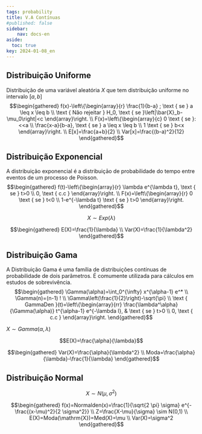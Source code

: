 ```yaml
---
tags: probability
title: V.A Contínuas
#published: false
sidebar:
    nav: docs-en
aside:
  toc: true
key: 2024-01-08_en
---
```


## Distribuição Uniforme

Distribuição de uma variável aleatória $X$ que tem distribuiçăo uniforme no intervalo $[a, b]$
$$\begin{gathered}
f(x)-\left\{\begin{array}{r}
\frac{1}{b-a} ; \text { se } a \leq x \leq b \\
\text { Nâo rejeitar } H_0, \text { se }\left|\bar{X}_b-\mu_0\right|<c
\end{array}\right. \\
F(x)=\left\{\begin{array}{c}
0 \text { se }:<<a \\
\frac{x-a}{b-a}, \text { se } a \leq x \leq b \\
1 \text { se } b<x
\end{array}\right. \\
E[x]=\frac{a+b}{2} \\
Var[x]=\frac{(b-a)^2}{12}
\end{gathered}$$

## Distribuição Exponencial
A distribuição exponencial é a distribuiçāo de probabilidade do tempo entre eventos de um processo de Poisson.
$$\begin{gathered}
f(t)-\left\{\begin{array}{r}
\lambda e^{\lambda t}, \text { se } t>0 \\
0, \text { c.c }
\end{array}\right. \\
F(x)=\left\{\begin{array}{r}
0 \text { se } t<0 \\
1-e^{-\lambda t} \text { se } t>0
\end{array}\right.
\end{gathered}$$

$$X \sim Exp(\lambda)$$

$$\begin{gathered}
E(X)=\frac{1}{\lambda} \\
Var(X)=\frac{1}{\lambda^2}
\end{gathered}$$

## Distribuição Gama
A Distribuição Gama é uma família de distribuições contínuas de probabilidade de dois parâmetros. É comumente utilizada para cálculos em estudos de sobrevivência.
$$\begin{gathered}
\Gamma(\alpha)=\int_0^{\infty} x^{\alpha-1} e^* \\
\Gamma(n)=(n-1) ! \\
\Gamma\left(\frac{1}{2}\right)-\sqrt{\pi} \\
\text { GammaDen }(t)=\left\{\begin{array}{rr}
\frac{\lambda^\alpha}{\Gamma(\alpha)} t^{\alpha-1} e^{-\lambda l}, & \text { se } t>0 \\
0, \text { c.c }
\end{array}\right.
\end{gathered}$$

$X \sim Gamma(\alpha, \lambda)$

$$E(X)=\frac{\alpha}{\lambda}$$

$$\begin{gathered}
Var(X)=\frac{\alpha}{\lambda^2} \\
Moda=\frac{\alpha}{\lambda}-\frac{1}{\lambda}
\end{gathered}$$

## Distribuição Normal

$$X \sim N\left(\mu, \sigma^2\right)$$

$$\begin{gathered}
f(x)=Normalden(x)=\frac{1}{\sqrt{2 \pi} \sigma} e^{-\frac{(x-\mu)^2}{2 \sigma^2}} \\
Z=\frac{X-\mu}{\sigma} \sim N(0,1) \\
E(X)=Moda(\mathrm{X})=Med(X)=\mu \\
Var(X)=\sigma^2
\end{gathered}$$

